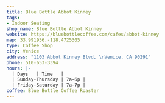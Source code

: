 ```yaml
---
title: Blue Bottle Abbot Kinney
tags:
- Indoor Seating
shop_name: Blue Bottle Abbot Kinney
website: https://bluebottlecoffee.com/cafes/abbot-kinney
map: 33.991956,-118.4725305
type: Coffee Shop
city: Venice
address: "1103 Abbot Kinney Blvd, \nVenice, CA 90291"
phone: 510-653-3394
hours: |-
  | Days   | Time   |
  | Sunday-Thursday | 7a-6p |
  | Friday-Saturday | 7a-7p |
coffee: Blue Bottle Coffee Roaster
---
```


